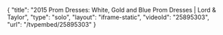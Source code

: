 {
    "title": "2015 Prom Dresses: White, Gold and Blue Prom Dresses | Lord & Taylor",
    "type": "solo",
    "layout": "iframe-static",
    "videoId": "25895303",
    "url": "\/tvpembed\/25895303"
}